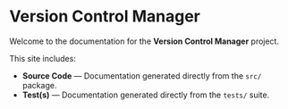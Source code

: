 # Version Control Manager

Welcome to the documentation for the **Version Control Manager** project.

This site includes:

- **Source Code** — Documentation generated directly from the `src/` package.
- **Test(s)** — Documentation generated directly from the `tests/` suite.
